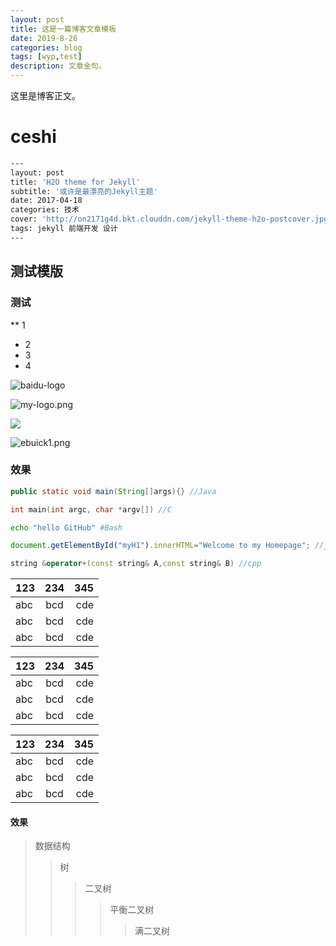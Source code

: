 ```yaml
---
layout: post
title: 这是一篇博客文章模板
date: 2019-8-26
categories: blog
tags: [wyp,test]
description: 文章金句。
---
```


这里是博客正文。
# ceshi



```bash
---
layout: post
title: 'H2O theme for Jekyll'
subtitle: '或许是最漂亮的Jekyll主题'
date: 2017-04-18
categories: 技术
cover: 'http://on2171g4d.bkt.clouddn.com/jekyll-theme-h2o-postcover.jpg'
tags: jekyll 前端开发 设计
---
```

## 测试模版

### 测试

** 1
* 2
* 3
* 4

[baidu-logo]:http://www.baidu.com/img/bdlogo.gif "百度logo"
![baidu-logo]

[my-logo.png]: https://image01.ebuick.com.cn/421/935/695e9f2622a13b9595bd40621800b6a3.jpg "my-logo"
![my-logo.png]



[![](https://image01.ebuick.com.cn/736/866/b82d8a82326254b9838b88fc8158a921.jpg?w=860&h=480)]( http://www.ebuick.com.cn "ebuick")

![ebuick1.png](https://image01.ebuick.com.cn/199/886/31ddd9c96a340eab649eee596222af8e.jpg?w=860&h=480)


### 效果
```Java
public static void main(String[]args){} //Java
```
```c
int main(int argc, char *argv[]) //C
```
```Bash
echo "hello GitHub" #Bash
```
```javascript
document.getElementById("myH1").innerHTML="Welcome to my Homepage"; //javascipt
```
```cpp
string &operator+(const string& A,const string& B) //cpp
```




|123|234|345|
|:-|:-:|-:|
|abc|bcd|cde|
|abc|bcd|cde|
|abc|bcd|cde|

|123|234|345|
|:---|:---:|---:|
|abc|bcd|cde|
|abc|bcd|cde|
|abc|bcd|cde|

123|234|345
:-|:-:|-:
abc|bcd|cde
abc|bcd|cde
abc|bcd|cde

#### 效果
> 数据结构
> > 树
> > > 二叉树
> > > > 平衡二叉树
> > > >
> > > > > 满二叉树



